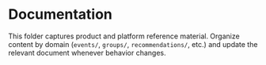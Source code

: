 # Documentation

This folder captures product and platform reference material. Organize content by domain (`events/`, `groups/`, `recommendations/`, etc.) and update the relevant document whenever behavior changes.
